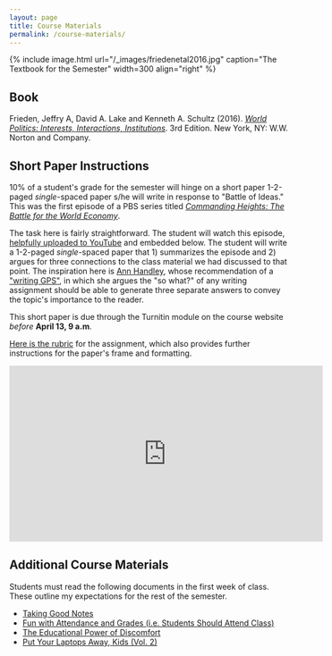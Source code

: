 ```yaml
---
layout: page
title: Course Materials
permalink: /course-materials/
---
```


{% include image.html url="/_images/friedenetal2016.jpg" caption="The Textbook for the Semester" width=300 align="right" %}

## Book

Frieden, Jeffry A, David A. Lake and Kenneth A. Schultz (2016). [*World Politics: Interests, Interactions, Institutions*](https://www.amazon.com/World-Politics-Interests-Interactions-Institutions/dp/0393938093). 3rd Edition. New York, NY: W.W. Norton and Company.

## Short Paper Instructions

10% of a student's grade for the semester will hinge on a short paper 1-2-paged *single*-spaced paper s/he will write in response to "Battle of Ideas." This was the first episode of a PBS series titled [*Commanding Heights: The Battle for the World Economy*](https://www.pbs.org/wgbh/commandingheights/).

The task here is fairly straightforward. The student will watch this episode, [helpfully uploaded to YouTube](https://www.youtube.com/watch?v=DoWbm8zUG6Y) and embedded below. The student will write a 1-2-paged *single*-spaced paper that 1) summarizes the episode and 2) argues for three connections to the class material we had discussed to that point. The inspiration here is [Ann Handley](https://www.amazon.com/Everybody-Writes-Go-Creating-Ridiculously-ebook/dp/B00LMB5P0G), whose recommendation of a ["writing GPS"](http://svmiller.com/blog/2016/05/everybody-writes-academic/), in which she argues the "so what?" of any writing assignment should be able to generate three separate answers to convey the topic's importance to the reader.

This short paper is due through the Turnitin module on the course website *before* **April 13, 9 a.m**. 

[Here is the rubric](http://posc1020.svmiller.com/short-paper/short-paper-rubric.pdf) for the assignment, which also provides further instructions for the paper's frame and formatting.

<iframe width="560" height="315" src="https://www.youtube.com/embed/DoWbm8zUG6Y" frameborder="0" allow="accelerometer; autoplay; encrypted-media; gyroscope; picture-in-picture" allowfullscreen></iframe>

## Additional Course Materials

Students must read the following documents in the first week of class. These outline my expectations for the rest of the semester.

- [Taking Good Notes](http://svmiller.com/blog/2014/09/taking-good-notes/)
- [Fun with Attendance and Grades (i.e. Students Should Attend Class)](http://svmiller.com/blog/2016/05/fun-with-attendance-grades/)
- [The Educational Power of Discomfort](http://svmiller.com/blog/2016/05/educational-power-discomfort/)
- [Put Your Laptops Away, Kids (Vol. 2)](http://svmiller.com/blog/2016/05/put-your-laptops-away-2/)
